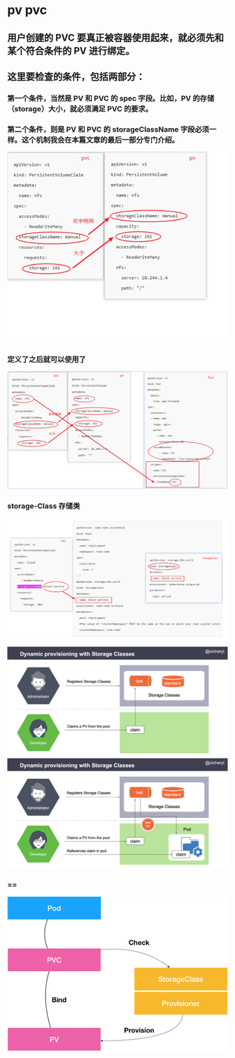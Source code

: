 
# pv pvc 

## 用户创建的 PVC 要真正被容器使用起来，就必须先和某个符合条件的 PV 进行绑定。      
##  这里要检查的条件，包括两部分：     

### 第一个条件，当然是 PV 和 PVC 的 spec 字段。比如，PV 的存储（storage）大小，就必须满足 PVC 的要求。
### 第二个条件，则是 PV 和 PVC 的 storageClassName 字段必须一样。这个机制我会在本篇文章的最后一部分专门介绍。


![](https://raw.githubusercontent.com/latermonk/cka-pre/master/Issues/images/pv-pvc-condition.png)

### 定义了之后就可以使用了

![](https://raw.githubusercontent.com/latermonk/cka-pre/master/Issues/images/pv-pvc-pod.png)

### storage-Class  存储类

![](https://raw.githubusercontent.com/latermonk/cka-pre/master/Issues/images/storage-class.png)


![](https://raw.githubusercontent.com/latermonk/cka-pre/master/Issues/images/k8s-storage5.png)
![](https://raw.githubusercontent.com/latermonk/cka-pre/master/Issues/images/k8s-storage6.png)

### == 
![](https://raw.githubusercontent.com/latermonk/cka-pre/master/Issues/images/storage-class-2.png)  






